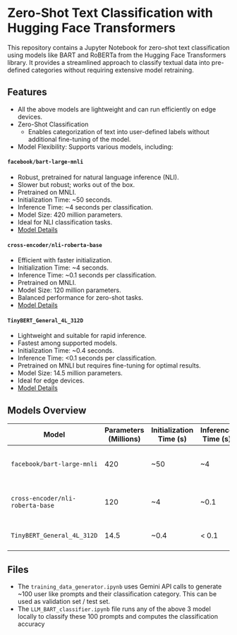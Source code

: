 # Zero-Shot Text Classification with Hugging Face Transformers

This repository contains a Jupyter Notebook for zero-shot text classification using models like BART and RoBERTa from the Hugging Face Transformers library. It provides a streamlined approach to classify textual data into pre-defined categories without requiring extensive model retraining.

## Features
- All the above models are lightweight and can run efficiently on edge devices.
- Zero-Shot Classification
  - Enables categorization of text into user-defined labels without additional fine-tuning of the model.
- Model Flexibility: Supports various models, including:

#### `facebook/bart-large-mnli`
- Robust, pretrained for natural language inference (NLI).
- Slower but robust; works out of the box.
- Pretrained on MNLI.
- Initialization Time: ~50 seconds.
- Inference Time: ~4 seconds per classification.
- Model Size: 420 million parameters.
- Ideal for NLI classification tasks.
- [Model Details](https://huggingface.co/facebook/bart-large-mnli)

#### `cross-encoder/nli-roberta-base`
- Efficient with faster initialization.
- Initialization Time: ~4 seconds.
- Inference Time: ~0.1 seconds per classification.
- Pretrained on MNLI.
- Model Size: 120 million parameters.
- Balanced performance for zero-shot tasks.
- [Model Details](https://huggingface.co/cross-encoder/nli-roberta-base)

#### `TinyBERT_General_4L_312D`
- Lightweight and suitable for rapid inference.
- Fastest among supported models.
- Initialization Time: ~0.4 seconds.
- Inference Time: <0.1 seconds per classification.
- Pretrained on MNLI but requires fine-tuning for optimal results.
- Model Size: 14.5 million parameters.
- Ideal for edge devices.
- [Model Details](https://huggingface.co/huawei-noah/TinyBERT_General_4L_312D)



## Models Overview

| Model                     | Parameters (Millions) | Initialization Time (s) | Inference Time (s) | Notes                                   | Link                                                                 |
|---------------------------|-----------------------|-------------------------|---------------------|-----------------------------------------|----------------------------------------------------------------------|
| `facebook/bart-large-mnli` | 420                  | ~50                    | ~4                  | Robust for NLI tasks, works out of the box | [View Model](https://huggingface.co/facebook/bart-large-mnli)       |
| `cross-encoder/nli-roberta-base` | 120          | ~4                     | ~0.1                | Balanced performance for zero-shot tasks | [View Model](https://huggingface.co/cross-encoder/nli-roberta-base) |
| `TinyBERT_General_4L_312D` | 14.5                | ~0.4                   | < 0.1               | Lightweight, requires fine-tuning        | [View Model](https://huggingface.co/huawei-noah/TinyBERT_General_4L_312D) |

## Files
- The `training_data_generator.ipynb` uses Gemini API calls to generate ~100 user like prompts and their classification category. This can be used as validation set / test set.
- The `LLM_BART_classifier.ipynb` file runs any of the above 3 model locally to classify these 100 prompts and computes the classification accuracy
